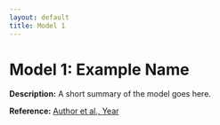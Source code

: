 ```yaml
---
layout: default
title: Model 1
---
```


# Model 1: Example Name

**Description:** A short summary of the model goes here.  

**Reference:** [Author et al., Year](https://doi.org/xxxx)  
